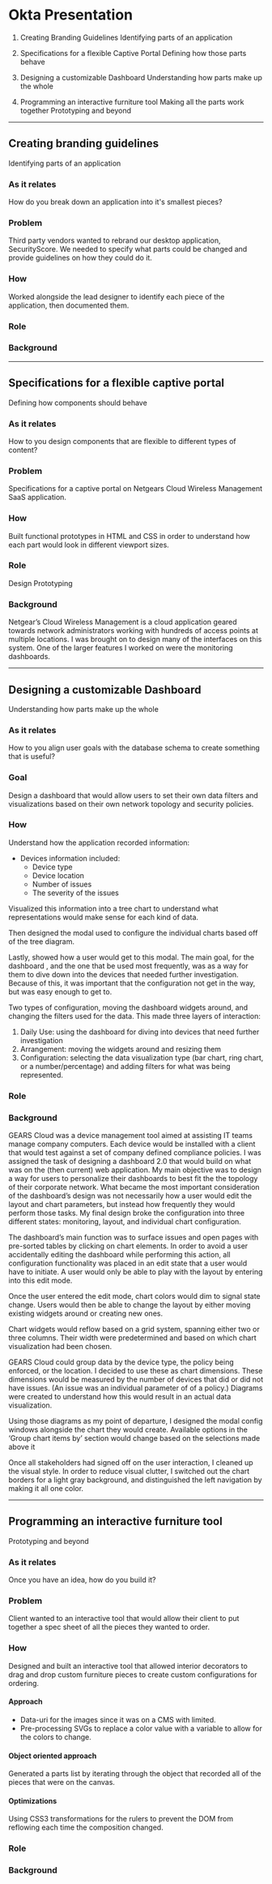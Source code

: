 # Okta Presentation

1. Creating Branding Guidelines
   Identifying parts of an application

2. Specifications for a flexible Captive Portal
   Defining how those parts behave

3. Designing a customizable Dashboard
   Understanding how parts make up the whole

4. Programming an interactive furniture tool
   Making all the parts work together
   Prototyping and beyond

--------------------------------------------------------------------------------

## Creating branding guidelines
Identifying parts of an application

### As it relates
How do you break down an application into it's smallest pieces?

### Problem
Third party vendors wanted to rebrand our desktop application, SecurityScore. We needed to specify what parts could be changed and provide guidelines on how they could do it.

### How
Worked alongside the lead designer to identify each piece of the application, then documented them.

### Role
### Background


--------------------------------------------------------------------------------

## Specifications for a flexible captive portal
Defining how components should behave

### As it relates
How to you design components that are flexible to different types of content?

### Problem
Specifications for a captive portal on Netgears Cloud Wireless Management SaaS application.

### How
Built functional prototypes in HTML and CSS in order to understand how each part would look in different viewport sizes.

### Role
Design
Prototyping

### Background

Netgear’s Cloud Wireless Management is a cloud application geared towards network administrators working with hundreds of access points at multiple locations.
I was brought on to design many of the interfaces on this system. One of the larger features I worked on were the monitoring dashboards.

--------------------------------------------------------------------------------
## Designing a customizable Dashboard
Understanding how parts make up the whole

### As it relates
How to you align user goals with the database schema to create something that is useful?

### Goal
Design a dashboard that would allow users to set their own data filters and visualizations based on their own network topology and security policies.

### How
Understand how the application recorded information:
- Devices information included:
    - Device type
    - Device location
    - Number of issues
    - The severity of the issues



Visualized this information into a tree chart to understand what representations would make sense for each kind of data.

Then designed the modal used to configure the individual charts based off of the tree diagram.

Lastly, showed how a user would get to this modal. The main goal, for the dashboard , and the one that be used most frequently, was as a way for them to dive down into the devices that needed further investigation. Because of this, it was important that the configuration not get in the way, but was easy enough to get to.

Two types of configuration, moving the dashboard widgets around, and changing the filters used for the data. This made three layers of interaction:
1. Daily Use: using the dashboard for diving into devices that need further investigation
2. Arrangement: moving the widgets around and resizing them
3. Configuration: selecting the data visualization type (bar chart, ring chart, or a number/percentage) and adding filters for what was being represented.

### Role
### Background
GEARS Cloud was a device management tool aimed at assisting IT teams manage company computers. Each device would be installed with a client that would test against a set of company defined compliance policies.
I was assigned the task of designing
a dashboard 2.0 that would build on what was on the (then current) web application. My main objective was to design a way for users to personalize their dashboards to best fit the the topology of their corporate network.
What became the most important consideration of the dashboard’s design was not necessarily how a user would edit the layout and chart parameters, but instead how frequently they would perform those tasks.
My final design broke the configuration into three different states: monitoring, layout, and individual chart configuration.

The dashboard’s main function was to surface issues and open pages with pre-sorted tables by clicking on chart elements. In order to avoid a user accidentally editing the dashboard while performing this action, all configuration functionality was placed in an edit state that a user would have to initiate. A user would only be able to play with the layout by entering into this edit mode.

Once the user entered the edit mode, chart colors would dim to signal state change. Users would then be able to change the layout by either moving existing widgets around or creating new ones.

Chart widgets would reflow based on a grid system, spanning either two or three columns. Their width were predetermined and based on which chart visualization had been chosen.

GEARS Cloud could group data by the device type, the policy being enforced, or the location. I decided to use these as chart dimensions. These dimensions would be measured by the number of devices that did or did not have issues. (An issue was an individual parameter of of a policy.)
Diagrams were created to understand how this would result in an actual data visualization.

Using those diagrams as my point of departure, I designed the modal config windows alongside the chart they would create.
Available options in the ‘Group chart items by’ section would change based on the selections made above it

Once all stakeholders had signed off on the user interaction, I cleaned up the visual style. In order to reduce visual clutter, I switched out the chart borders for a light gray background, and distinguished the left navigation by making it all one color.

--------------------------------------------------------------------------------
## Programming an interactive furniture tool
Prototyping and beyond

### As it relates
Once you have an idea, how do you build it?

### Problem
Client wanted to an interactive tool that would allow their client to put together a spec sheet of all the pieces they wanted to order.

### How
Designed and built an interactive tool that allowed interior decorators to drag and drop custom furniture pieces to create custom configurations for ordering.


#### Approach
- Data-uri for the images since it was on a CMS with limited.
- Pre-processing SVGs to replace a color value with a variable to allow for the colors to change.

#### Object oriented approach
Generated a parts list by iterating through the object that recorded all of the pieces that were on the canvas.

#### Optimizations
Using CSS3 transformations for the rulers to prevent the DOM from reflowing each time the composition changed.

### Role

### Background
	